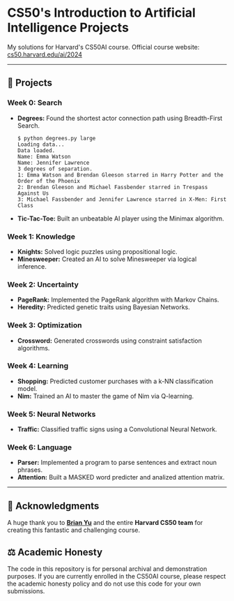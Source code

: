 # CS50's Introduction to Artificial Intelligence Projects

My solutions for Harvard's CS50AI course.
Official course website: [cs50.harvard.edu/ai/2024](https://cs50.harvard.edu/ai/2024/)

---

## 🤖 Projects

### Week 0: Search
* **Degrees:** Found the shortest actor connection path using Breadth-First Search.

    ```
    $ python degrees.py large
    Loading data...
    Data loaded.
    Name: Emma Watson
    Name: Jennifer Lawrence
    3 degrees of separation.
    1: Emma Watson and Brendan Gleeson starred in Harry Potter and the Order of the Phoenix
    2: Brendan Gleeson and Michael Fassbender starred in Trespass Against Us
    3: Michael Fassbender and Jennifer Lawrence starred in X-Men: First Class
    ```
* **Tic-Tac-Toe:** Built an unbeatable AI player using the Minimax algorithm.

### Week 1: Knowledge
* **Knights:** Solved logic puzzles using propositional logic.
* **Minesweeper:** Created an AI to solve Minesweeper via logical inference.

### Week 2: Uncertainty
* **PageRank:** Implemented the PageRank algorithm with Markov Chains.
* **Heredity:** Predicted genetic traits using Bayesian Networks.

### Week 3: Optimization
* **Crossword:** Generated crosswords using constraint satisfaction algorithms.

### Week 4: Learning
* **Shopping:** Predicted customer purchases with a k-NN classification model.
* **Nim:** Trained an AI to master the game of Nim via Q-learning.

### Week 5: Neural Networks
* **Traffic:** Classified traffic signs using a Convolutional Neural Network.

### Week 6: Language
* **Parser:** Implemented a program to parse sentences and extract noun phrases.
* **Attention:** Built a MASKED word predicter and analized attention matrix.


---
## 🙏 Acknowledgments

A huge thank you to **[Brian Yu](https://github.com/brianyu28)** and the entire **Harvard CS50 team** for creating this fantastic and challenging course.

## ⚖️ Academic Honesty

The code in this repository is for personal archival and demonstration purposes. If you are currently enrolled in the CS50AI course, please respect the academic honesty policy and do not use this code for your own submissions.